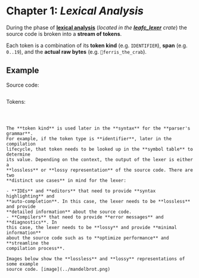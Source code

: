 # Chapter 1: _Lexical Analysis_

During the phase of [**lexical analysis**](https://www.wikiwand.com/en/Lexical_analysis)
(_located in the **[leafc_lexer](https://docs.rs/leafc_lexer)** crate_) the
source code is broken into a **stream of tokens**.

Each token is a combination of its **token kind** (e.g. `IDENTIFIER`), **span**
(e.g. `0..19`), and the **actual raw bytes** (e.g. `🦀ferris_the_crab`).

## Example

Source code:

```

```

Tokens:

```



The **token kind** is used later in the **syntax** for the **parser's grammar**.
For example, if the token type is **identifier**, later in the compilation
lifecycle, that token needs to be looked up in the **symbol table** to determine
its value. Depending on the context, the output of the lexer is either a
**lossless** or **lossy representation** of the source code. There are two
**distinct use cases** in mind for the lexer:

- **IDEs** and **editors** that need to provide **syntax highlighting** and
**auto-completion**. In this case, the lexer needs to be **lossless** and provide
**detailed information** about the source code.
- **Compilers** that need to provide **error messages** and **diagnostics**. In
this case, the lexer needs to be **lossy** and provide **minimal information**
about the source code such as to **optimize performance** and **streamline the
compilation process**.

Images below show the **lossless** and **lossy** representations of some example
source code. [image](../mandelbrot.png)
